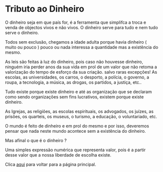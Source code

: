 # Tributo ao Dinheiro

O dinheiro seja em que país for, é a ferramenta que simplifca a troca e venda de objectos vivos e não vivos. O dinheiro serve para tudo e nem tudo serve o dinheiro.

Todos sem exclusão, chegamos a idade adulta porque havia dinheiro ( muito ou pouco ) pouco ou nada interessa a quantidade mas a existência do mesmo.

As leis são feitas à luz do dinheiro, pois caso não houvesse dinheiro, ninguém iria perder anos da sua vida em prol de um valor que não retoma a valorização do tempo de esforço da sua criação. salvo raras excepções!
As escolas, as universidades, os carros, o desporto, a polícia, o governo, a roupa, a tecnologia, a música, as drogas, os partidos, a justiça, etc..

Tudo existe porque existe dinheiro e até as organização que se declaram como sendo organizações sem fins lucrativos, existem porque existe dinheiro.

As Igrejas, as religiões, as escolas espirituais, os advogados, os juízes, as prisões, os quarteis, os museus, o turismo, a educação, o voluntariado, etc.

O mundo é feito de dinheiro e em prol do mesmo e por isso, deveremos pensar que nada neste mundo acontece sem a existência do dinheiro.

Mas afinal o que é o dinheiro ?

Uma simples expressão numérica que representa valor, pois é a partir desse valor que a nossa liberdade de escolha existe.

Clica [aqui](../README.md) para voltar para a página principal.
